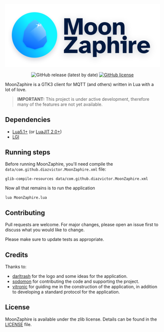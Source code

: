 <p align="center">
	<a href="https://github.com/diazvictor/MoonZaphire"><img src="https://github.com/diazvictor/MoonZaphire/raw/v3.0/logo.svg" alt="Logo"></a>
</p>

<p align="center">
	<img alt="GitHub release (latest by date)" src="https://img.shields.io/github/v/release/diazvictor/MoonZaphire?label=last%20release">
	<a href="https://github.com/diazvictor/MoonZaphire/blob/master/LICENSE"><img alt="GitHub license" src="https://img.shields.io/github/license/diazvictor/MoonZaphire"></a>
</p>

MoonZaphire is a GTK3 client for MQTT (and others) written in Lua with a lot of love.

> **IMPORTANT:** This project is under active development, therefore many 
> of the features are not yet available.

## Dependencies

- [Lua5.1+](https://www.lua.org/download.html) (or [LuaJIT 2.0+](https://luajit.org/))
- [LGI](https://github.com/pavouk/lgi)

## Running steps

Before running MoonZaphire, you'll need compile the `data/com.github.diazvictor.MoonZaphire.xml` file:

```
glib-compile-resources data/com.github.diazvictor.MoonZaphire.xml
```

Now all that remains is to run the application

```
lua MoonZaphire.lua
```

## Contributing

Pull requests are welcome. For major changes, please open an issue first to discuss what you would like to change.

Please make sure to update tests as appropriate.

## Credits

Thanks to:
- [darltrash](https://github.com/darltrash) for the logo and some ideas for the application.
- [sodomon](https://github.com/sodomon2) for contributing the code and supporting the project.
- [vitronic](https://gitlab.com/vitronic) for guiding me in the construction of the application, in addition to developing a standard protocol for the application.

## License

MoonZaphire is available under the zlib license. Details can be found in the [LICENSE](LICENSE.md) file.
